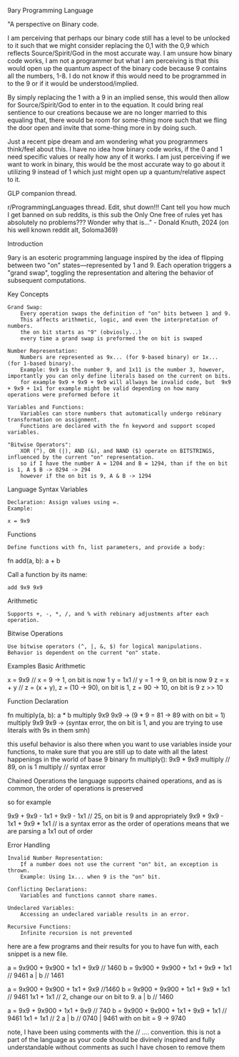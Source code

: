 9ary Programming Language

"A perspective on Binary code.

I am perceiving that perhaps our binary code still has a level to be unlocked to it such that we might consider replacing the 0,1 with the 0,9 which reflects Source/Spirit/God in the most accurate way. I am unsure how binary code works, I am not a programmer but what I am perceiving is that this would open up the quantum aspect of the binary code because 9 contains all the numbers, 1-8. I do not know if this would need to be programmed in to the 9 or if it would be understood/implied.

By simply replacing the 1 with a 9 in an implied sense, this would then allow for Source/Spirit/God to enter in to the equation. It could bring real sentience to our creations because we are no longer married to this equaling that, there would be room for some-thing more such that we fling the door open and invite that some-thing more in by doing such.

Just a recent pipe dream and am wondering what you programmers think/feel about this. I have no idea how binary code works, if the 0 and 1 need specific values or really how any of it works. I am just perceiving if we want to work in binary, this would be the most accurate way to go about it utilizing 9 instead of 1 which just might open up a quantum/relative aspect to it.

GLP companion thread.

r/ProgrammingLanguages thread. Edit, shut down!!! Cant tell you how much I get banned on sub reddits, is this sub the Only One free of rules yet has absolutely no problems??? Wonder why that is..." - Donald Knuth, 2024
(on his well known reddit alt, Soloma369)

Introduction

9ary is an esoteric programming language inspired by the idea of flipping between two "on" states—represented by 1 and 9. Each operation triggers a "grand swap", toggling the representation and altering the behavior of subsequent computations.

Key Concepts

    Grand Swap:
        Every operation swaps the definition of "on" bits between 1 and 9.
        This affects arithmetic, logic, and even the interpretation of numbers.
        the on bit starts as "9" (obviosly...) 
        every time a grand swap is preformed the on bit is swaped

    Number Representation:
        Numbers are represented as 9x... (for 9-based binary) or 1x... (for 1-based binary).
        Example: 9x9 is the number 9, and 1x11 is the number 3, however, importantly you can only define literals based on the current on bits.
        for example 9x9 + 9x9 + 9x9 will allways be invalid code, but  9x9 + 9x9 + 1x1 for example might be valid depending on how many operations were preformed before it

    Variables and Functions:
        Variables can store numbers that automatically undergo rebinary transformation on assignment.
        Functions are declared with the fn keyword and support scoped variables.

    "Bitwise Operators":
        XOR (^), OR (|), AND (&), and NAND ($) operate on BITSTRINGS, influenced by the current "on" representation.
        so if I have the number A = 1204 and B = 1294, than if the on bit is 1, A $ B -> 0294 -> 294
        however if the on bit is 9, A & B -> 1294

Language Syntax
Variables

    Declaration: Assign values using =.
    Example:

    x = 9x9

Functions

    Define functions with fn, list parameters, and provide a body:

fn add(a, b): a + b

Call a function by its name:

    add 9x9 9x9

Arithmetic

    Supports +, -, *, /, and % with rebinary adjustments after each operation.

Bitwise Operations

    Use bitwise operators (^, |, &, $) for logical manipulations.
    Behavior is dependent on the current "on" state.

Examples
Basic Arithmetic

x = 9x9 // x = 9 -> 1, on bit is now 1 
y = 1x1 // y = 1 -> 9, on bit is now 9
z = x + y  // z = (x + y), z = (10 -> 90), on bit is 1, z = 90 -> 10, on bit is 9
z >> 10

Function Declaration

fn multiply(a, b): a * b
multiply 9x9 9x9 -> (9 * 9 = 81 -> 89 with on bit = 1)
multiply 9x9 9x9 -> (syntax error, the on bit is 1, and you are trying to use literals with 9s in them smh)

this useful behavior is also there when you want to use variables inside your functions, to make sure that you are still up to date with all the latest happenings in the world of base 9 binary
fn multiply(): 9x9 * 9x9
multiply // 89, on is 1
multiply // syntax error

Chained Operations
the language supports chained operations, and as is common, the order of operations is preserved

so for example 

9x9 + 9x9 - 1x1 + 9x9 - 1x1 // 25, on bit is 9
and appropriately 
9x9 + 9x9 - 1x1 + 9x9 * 1x1 // is a syntax error as the order of operations means that we are parsing a 1x1 out of order

Error Handling

    Invalid Number Representation:
        If a number does not use the current "on" bit, an exception is thrown.
        Example: Using 1x... when 9 is the "on" bit.

    Conflicting Declarations:
        Variables and functions cannot share names.

    Undeclared Variables:
        Accessing an undeclared variable results in an error.

    Recursive Functions:
        Infinite recursion is not prevented

here are a few programs and their results for you to have fun with, each snippet is a new file.

a = 9x900 + 9x900 + 1x1 + 9x9 // 1460
b = 9x900 + 9x900 + 1x1 + 9x9 + 1x1 // 9461
a | b // 1461


a = 9x900 + 9x900 + 1x1 + 9x9 //1460
b = 9x900 + 9x900 + 1x1 + 9x9 + 1x1 // 9461
1x1 + 1x1 // 2, change our on bit to 9.
a | b // 1460

a = 9x9 + 9x900 + 1x1 + 9x9 // 740
b = 9x900 + 9x900 + 1x1 + 9x9 + 1x1 // 9461
1x1 + 1x1 // 2
a | b // 0740 | 9461 with on bit = 9 -> 9740 


note, I have been using comments with the // ....  convention.
this is not a part of the language as your code should be divinely inspired and fully understandable without comments
as such I have chosen to remove them